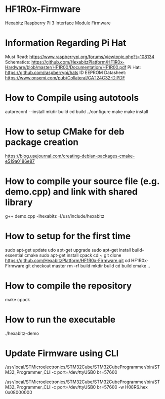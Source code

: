 # HF1R0x-Firmware
Hexabitz Raspberry Pi 3 Interface Module Firmware

# Information Regarding Pi Hat
Must Read: https://www.raspberrypi.org/forums/viewtopic.php?t=108134
Schematics: https://github.com/HexabitzPlatform/HF1R0x-Hardware/blob/master/HF1R00/Documentation/HF1R00.pdf
Pi Hat: https://github.com/raspberrypi/hats
ID EEPROM Datasheet: https://www.onsemi.com/pub/Collateral/CAT24C32-D.PDF

# How to Compile using autotools
autoreconf --install
mkdir build
cd build
../configure
make
make install

# How to setup CMake for deb package creation
https://blog.usejournal.com/creating-debian-packages-cmake-e519a0186e87

# How to compile your source file (e.g. demo.cpp) and link with shared library
g++ demo.cpp -lhexabitz -I/usr/include/hexabitz

# How to setup for the first time
sudo apt-get update
udo apt-get upgrade
sudo apt-get install build-essential cmake
sudo apt-get install cpack
cd ~
git clone https://github.com/HexabitzPlatform/HF1R0x-Firmware.git
cd HF1R0x-Firmware
git checkout master
rm -rf build
mkdir build
cd build
cmake ..


# How to compile the repository
make
cpack

# How to run the executable
./hexabitz-demo

# Update Firmware using CLI
/usr/local/STMicroelectronics/STM32Cube/STM32CubeProgrammer/bin/STM32_Programmer_CLI -c port=/dev/ttyUSB0 br=57600

/usr/local/STMicroelectronics/STM32Cube/STM32CubeProgrammer/bin/STM32_Programmer_CLI -c port=/dev/ttyUSB0 br=57600 -w H08R6.hex 0x08000000



